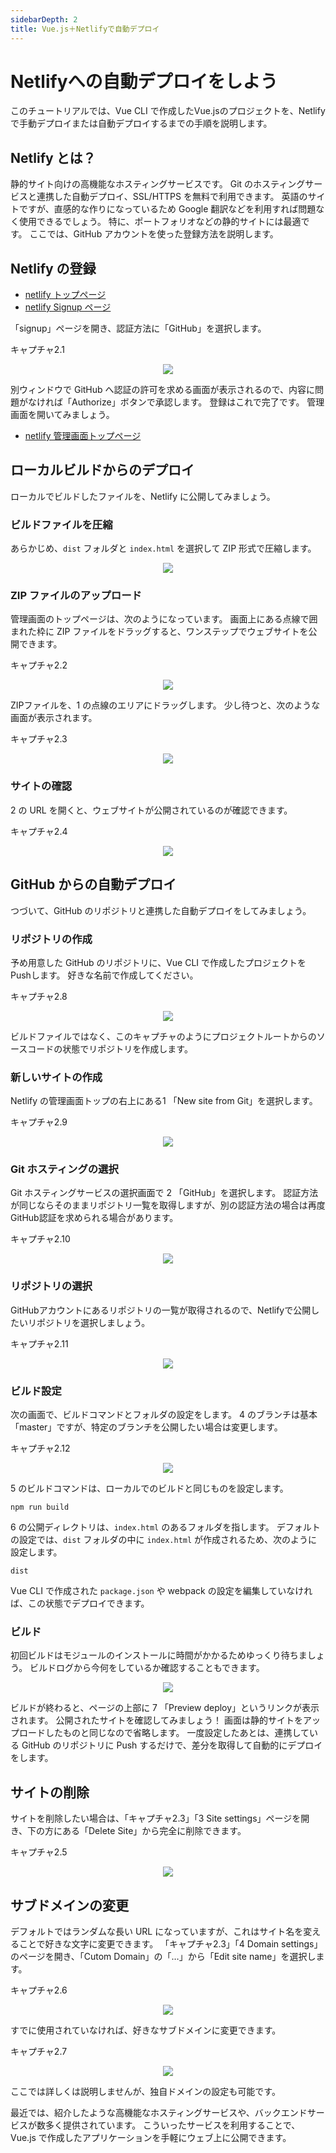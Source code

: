 ```yaml
---
sidebarDepth: 2
title: Vue.js＋Netlifyで自動デプロイ
---
```


# Netlifyへの自動デプロイをしよう

このチュートリアルでは、Vue CLI で作成したVue.jsのプロジェクトを、Netlify で手動デプロイまたは自動デプロイするまでの手順を説明します。

## Netlify とは？

静的サイト向けの高機能なホスティングサービスです。
Git のホスティングサービスと連携した自動デプロイ、SSL/HTTPS を無料で利用できます。
英語のサイトですが、直感的な作りになっているため Google 翻訳などを利用すれば問題なく使用できるでしょう。
特に、ポートフォリオなどの静的サイトには最適です。
ここでは、GitHub アカウントを使った登録方法を説明します。

## Netlify の登録

- [netlify トップページ](https://www.netlify.com/)
- [netlify Signup ページ](https://app.netlify.com/signup)

「signup」ページを開き、認証方法に「GitHub」を選択します。

<code-caption>キャプチャ2.1</code-caption>
<p align="center"><img src="/images/netlify/netlify-singup1.png"></p>

別ウィンドウで GitHub へ認証の許可を求める画面が表示されるので、内容に問題がなければ「Authorize」ボタンで承認します。
登録はこれで完了です。
管理画面を開いてみましょう。

- [netlify 管理画面トップページ](https://app.netlify.com/)

## ローカルビルドからのデプロイ

ローカルでビルドしたファイルを、Netlify に公開してみましょう。

### ビルドファイルを圧縮

あらかじめ、`dist` フォルダと `index.html` を選択して ZIP 形式で圧縮します。

<p align="center"><img src="/images/netlify/netlify-zip.png"></p>


### ZIP ファイルのアップロード

管理画面のトップページは、次のようになっています。
画面上にある点線で囲まれた枠に ZIP ファイルをドラッグすると、ワンステップでウェブサイトを公開できます。

<code-caption>キャプチャ2.2</code-caption>
<p align="center"><img src="/images/netlify/netlify-static-deploy1.png"></p>

ZIPファイルを、<span class="num">1</span> の点線のエリアにドラッグします。
少し待つと、次のような画面が表示されます。

<code-caption>キャプチャ2.3</code-caption>
<p align="center"><img src="/images/netlify/netlify-static-deploy2.png"></p>

### サイトの確認

<span class="num">2</span> の URL を開くと、ウェブサイトが公開されているのが確認できます。

<code-caption>キャプチャ2.4</code-caption>
<p align="center"><img src="/images/netlify/netlify-static-deploy3.png"></p>

## GitHub からの自動デプロイ

つづいて、GitHub のリポジトリと連携した自動デプロイをしてみましょう。

### リポジトリの作成

予め用意した GitHub のリポジトリに、Vue CLI で作成したプロジェクトをPushします。
好きな名前で作成してください。

<code-caption>キャプチャ2.8</code-caption>
<p align="center"><img src="/images/netlify/netlify-github1.png"></p>

ビルドファイルではなく、このキャプチャのようにプロジェクトルートからのソースコードの状態でリポジトリを作成します。

### 新しいサイトの作成

Netlify の管理画面トップの右上にある<span class="num">1</span> 「New site from Git」を選択します。

<code-caption>キャプチャ2.9</code-caption>
<p align="center"><img src="/images/netlify/netlify-auto-deploy1.png"></p>

### Git ホスティングの選択

Git ホスティングサービスの選択画面で <span class="num">2</span> 「GitHub」を選択します。
認証方法が同じならそのままリポジトリ一覧を取得しますが、別の認証方法の場合は再度GitHub認証を求められる場合があります。

<code-caption>キャプチャ2.10</code-caption>
<p align="center"><img src="/images/netlify/netlify-auto-deploy2.png"></p>

### リポジトリの選択

GitHubアカウントにあるリポジトリの一覧が取得されるので、Netlifyで公開したいリポジトリを選択しましょう。

<code-caption>キャプチャ2.11</code-caption>
<p align="center"><img src="/images/netlify/netlify-auto-deploy3.png"></p>

### ビルド設定

次の画面で、ビルドコマンドとフォルダの設定をします。
<span class="num">4</span> のブランチは基本「master」ですが、特定のブランチを公開したい場合は変更します。

<code-caption>キャプチャ2.12</code-caption>
<p align="center"><img src="/images/netlify/netlify-auto-deploy4.png"></p>


<span class="num">5</span> のビルドコマンドは、ローカルでのビルドと同じものを設定します。

```
npm run build
```

<span class="num">6</span> の公開ディレクトリは、`index.html` のあるフォルダを指します。
デフォルトの設定では、`dist` フォルダの中に `index.html` が作成されるため、次のように設定します。

```
dist
```

Vue CLI で作成された `package.json` や webpack の設定を編集していなければ、この状態でデプロイできます。

### ビルド

初回ビルドはモジュールのインストールに時間がかかるためゆっくり待ちましょう。
ビルドログから今何をしているか確認することもできます。

<p align="center"><img src="/images/netlify/netlify-complete-deploy.png"></p>

ビルドが終わると、ページの上部に <span class="num">7</span> 「Preview deploy」というリンクが表示されます。
公開されたサイトを確認してみましょう！
画面は静的サイトをアップロードしたものと同じなので省略します。
一度設定したあとは、連携している GitHub のリポジトリに Push するだけで、差分を取得して自動的にデプロイをします。

## サイトの削除

サイトを削除したい場合は、「キャプチャ2.3」「<span class="num">3</span> Site settings」ページを開き、下の方にある「Delete Site」から完全に削除できます。

<code-caption>キャプチャ2.5</code-caption>
<p align="center"><img src="/images/netlify/netlify-delete.png"></p>

## サブドメインの変更

デフォルトではランダムな長い URL になっていますが、これはサイト名を変えることで好きな文字に変更できます。
「キャプチャ2.3」「<span class="num">4</span> Domain settings」のページを開き、「Cutom Domain」の「…」から「Edit site name」を選択します。

<code-caption>キャプチャ2.6</code-caption>
<p align="center"><img src="/images/netlify/netlify-rename1.png"></p>

すでに使用されていなければ、好きなサブドメインに変更できます。

<code-caption>キャプチャ2.7</code-caption>
<p align="center"><img src="/images/netlify/netlify-rename2.png"></p>

ここでは詳しくは説明しませんが、独自ドメインの設定も可能です。


最近では、紹介したような高機能なホスティングサービスや、バックエンドサービスが数多く提供されています。
こういったサービスを利用することで、Vue.js で作成したアプリケーションを手軽にウェブ上に公開できます。

